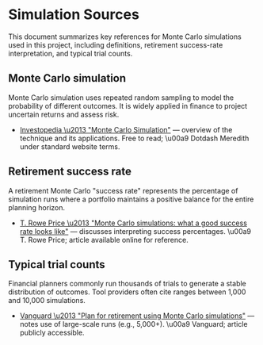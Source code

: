 # Simulation Sources

This document summarizes key references for Monte Carlo simulations used in this project, including definitions, retirement success-rate interpretation, and typical trial counts.

## Monte Carlo simulation
Monte Carlo simulation uses repeated random sampling to model the probability of different outcomes. It is widely applied in finance to project uncertain returns and assess risk.

- [Investopedia \u2013 "Monte Carlo Simulation"](https://www.investopedia.com/terms/m/montecarlosimulation.asp) — overview of the technique and its applications. Free to read; \u00a9 Dotdash Meredith under standard website terms.

## Retirement success rate
A retirement Monte Carlo "success rate" represents the percentage of simulation runs where a portfolio maintains a positive balance for the entire planning horizon.

- [T. Rowe Price \u2013 "Monte Carlo simulations: what a good success rate looks like"](https://www.troweprice.com/financial-intermediary/us/en/insights/articles/2022/q2/monte-carlo-simulations-retirement-planning.html) — discusses interpreting success percentages. \u00a9 T. Rowe Price; article available online for reference.

## Typical trial counts
Financial planners commonly run thousands of trials to generate a stable distribution of outcomes. Tool providers often cite ranges between 1,000 and 10,000 simulations.

- [Vanguard \u2013 "Plan for retirement using Monte Carlo simulations"](https://investor.vanguard.com/investor-resources-education/article/plan-for-retirement-using-monte-carlo-simulations) — notes use of large-scale runs (e.g., 5,000+). \u00a9 Vanguard; article publicly accessible.
